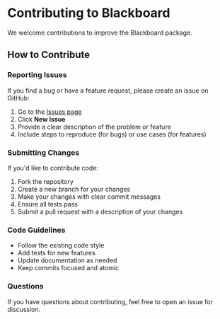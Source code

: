 # Contributing to Blackboard

We welcome contributions to improve the Blackboard package.

## How to Contribute

### Reporting Issues

If you find a bug or have a feature request, please create an issue on GitHub:

1. Go to the [Issues page](https://github.com/AI-In-Games/Blackboard/issues)
2. Click **New Issue**
3. Provide a clear description of the problem or feature
4. Include steps to reproduce (for bugs) or use cases (for features)

### Submitting Changes

If you'd like to contribute code:

1. Fork the repository
2. Create a new branch for your changes
3. Make your changes with clear commit messages
4. Ensure all tests pass
5. Submit a pull request with a description of your changes

### Code Guidelines

- Follow the existing code style
- Add tests for new features
- Update documentation as needed
- Keep commits focused and atomic

### Questions

If you have questions about contributing, feel free to open an issue for discussion.
